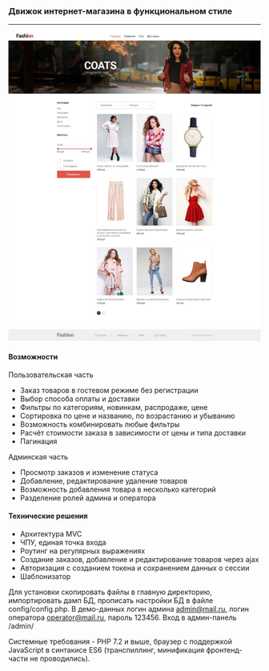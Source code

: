### Движок интернет-магазина в функциональном стиле
***
![Screenshot](screenshot.jpg)

#### Возможности

Пользовательская часть

* Заказ товаров в гостевом режиме без регистрации
* Выбор способа оплаты и доставки
* Фильтры по категориям, новинкам, распродаже, цене
* Сортировка по цене и названию, по возрастанию и убыванию
* Возможность комбинировать любые фильтры
* Расчёт стоимости заказа в зависимости от цены и типа доставки
* Пагинация

Админская часть

* Просмотр заказов и изменение статуса
* Добавление, редактирование удаление товаров
* Возможность добавления товара в несколько категорий
* Разделение ролей админа и оператора

#### Технические решения

* Архитектура MVC
* ЧПУ, единая точка входа
* Роутинг на регулярных выражениях
* Создание заказов, добавление и редактирование товаров через ajax
* Авторизация с созданием токена и сохранением данных о сессии
* Шаблонизатор

Для установки скопировать файлы в главную директорию, импортировать дамп БД, прописать настройки БД в файле config/config.php. В демо-данных логин админа admin@mail.ru, логин оператора operator@mail.ru, пароль 123456. Вход в админ-панель /admin/

Системные требования - PHP 7.2 и выше, браузер с поддержкой JavaScript в синтакисе ES6 (транспиллинг, минификация фронтенд-части не проводились).